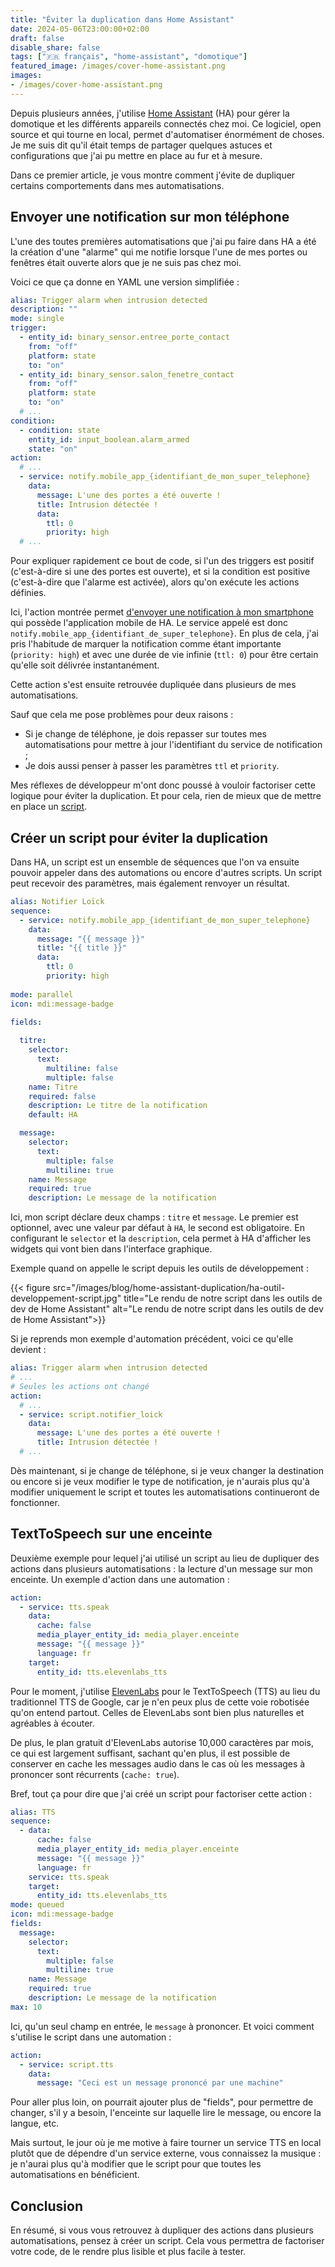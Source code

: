 ```yaml
---
title: "Éviter la duplication dans Home Assistant"
date: 2024-05-06T23:00:00+02:00
draft: false
disable_share: false
tags: ["🇫🇷 français", "home-assistant", "domotique"]
featured_image: /images/cover-home-assistant.png
images:
- /images/cover-home-assistant.png
---
```


Depuis plusieurs années, j'utilise [Home Assistant](https://www.home-assistant.io/)
(HA) pour gérer la domotique et les différents appareils connectés chez moi. Ce
logiciel, open source et qui tourne en local, permet d'automatiser énormément de
choses. Je me suis dit qu'il était temps de partager quelques astuces et
configurations que j'ai pu mettre en place au fur et à mesure.

Dans ce premier article, je vous montre comment j'évite de dupliquer certains
comportements dans mes automatisations.

## Envoyer une notification sur mon téléphone

L'une des toutes premières automatisations que j'ai pu faire dans HA a été la
création d'une "alarme" qui me notifie lorsque l'une de mes portes ou fenêtres
était ouverte alors que je ne suis pas chez moi.

Voici ce que ça donne en YAML une version simplifiée :

```yaml
alias: Trigger alarm when intrusion detected
description: ""
mode: single
trigger:
  - entity_id: binary_sensor.entree_porte_contact
    from: "off"
    platform: state
    to: "on"
  - entity_id: binary_sensor.salon_fenetre_contact
    from: "off"
    platform: state
    to: "on"
  # ...
condition:
  - condition: state
    entity_id: input_boolean.alarm_armed
    state: "on"
action:
  # ...
  - service: notify.mobile_app_{identifiant_de_mon_super_telephone}
    data:
      message: L'une des portes a été ouverte !
      title: Intrusion détectée !
      data:
        ttl: 0
        priority: high
  # ...
```

Pour expliquer rapidement ce bout de code, si l'un des triggers est positif
(c'est-à-dire si une des portes est ouverte), et si la condition est positive
(c'est-à-dire que l'alarme est activée), alors qu'on exécute les actions
définies.

Ici, l'action montrée permet [d'envoyer une notification à mon smartphone](https://www.home-assistant.io/integrations/notify/#companion-app-notifications)
qui possède l'application mobile de HA. Le service appelé est donc `notify.mobile_app_{identifiant_de_super_telephone}`.
En plus de cela, j'ai pris l'habitude de marquer la notification comme étant
importante (`priority: high`) et avec une durée de vie infinie (`ttl: 0`) pour
être certain qu'elle soit délivrée instantanément.

Cette action s'est ensuite retrouvée dupliquée dans plusieurs de mes
automatisations.

Sauf que cela me pose problèmes pour deux raisons :
- Si je change de téléphone, je dois repasser sur toutes mes automatisations
pour mettre à jour l'identifiant du service de notification ;
- Je dois aussi penser à passer les paramètres `ttl` et `priority`.

Mes réflexes de développeur m'ont donc poussé à vouloir factoriser cette
logique pour éviter la duplication. Et pour cela, rien de mieux que de mettre
en place un [script](https://www.home-assistant.io/integrations/script/).

## Créer un script pour éviter la duplication

Dans HA, un script est un ensemble de séquences que l'on va ensuite pouvoir
appeler dans des automations ou encore d'autres scripts. Un script peut
recevoir des paramètres, mais également renvoyer un résultat.

```yaml
alias: Notifier Loïck
sequence:
  - service: notify.mobile_app_{identifiant_de_mon_super_telephone}
    data:
      message: "{{ message }}"
      title: "{{ title }}"
      data:
        ttl: 0
        priority: high
        
mode: parallel
icon: mdi:message-badge

fields:
  
  titre:
    selector:
      text:
        multiline: false
        multiple: false
    name: Titre
    required: false
    description: Le titre de la notification
    default: HA

  message:
    selector:
      text:
        multiple: false
        multiline: true
    name: Message
    required: true
    description: Le message de la notification
```

Ici, mon script déclare deux champs : `titre` et `message`. Le premier est
optionnel, avec une valeur par défaut à `HA`, le second est obligatoire.
En configurant le `selector` et la `description`, cela permet à HA d'afficher
les widgets qui vont bien dans l'interface graphique.

Exemple quand on appelle le script depuis les outils de développement :

{{< figure src="/images/blog/home-assistant-duplication/ha-outil-developpement-script.jpg" title="Le rendu de notre script dans les outils de dev de Home Assistant" alt="Le rendu de notre script dans les outils de dev de Home Assistant">}}

Si je reprends mon exemple d'automation précédent, voici ce qu'elle devient :

```yaml
alias: Trigger alarm when intrusion detected
# ...
# Seules les actions ont changé
action:
  # ...
  - service: script.notifier_loick
    data:
      message: L'une des portes a été ouverte !
      title: Intrusion détectée !
  # ...
```

Dès maintenant, si je change de téléphone, si je veux changer la destination ou
encore si je veux modifier le type de notification, je n'aurais plus qu'à
modifier uniquement le script et toutes les automatisations continueront de
fonctionner.

## TextToSpeech sur une enceinte

Deuxième exemple pour lequel j'ai utilisé un script au lieu de dupliquer des
actions dans plusieurs automatisations : la lecture d'un message sur mon
enceinte. Un exemple d'action dans une automation :

```yaml
action:
  - service: tts.speak
    data:
      cache: false
      media_player_entity_id: media_player.enceinte
      message: "{{ message }}"
      language: fr
    target:
      entity_id: tts.elevenlabs_tts
```

Pour le moment, j'utilise [ElevenLabs](https://elevenlabs.io/) pour le
TextToSpeech (TTS) au lieu du traditionnel TTS de Google, car je n'en peux plus
de cette voie robotisée qu'on entend partout. Celles de ElevenLabs sont bien
plus naturelles et agréables à écouter.

De plus, le plan gratuit d'ElevenLabs autorise 10,000 caractères par mois, ce
qui est largement suffisant, sachant qu'en plus, il est possible de conserver
en cache les messages audio dans le cas où les messages à prononcer sont
récurrents (`cache: true`).

Bref, tout ça pour dire que j'ai créé un script pour factoriser cette action :

```yaml
alias: TTS
sequence:
  - data:
      cache: false
      media_player_entity_id: media_player.enceinte
      message: "{{ message }}"
      language: fr
    service: tts.speak
    target:
      entity_id: tts.elevenlabs_tts
mode: queued
icon: mdi:message-badge
fields:
  message:
    selector:
      text:
        multiple: false
        multiline: true
    name: Message
    required: true
    description: Le message de la notification
max: 10
```

Ici, qu'un seul champ en entrée, le `message` à prononcer. Et voici comment
s'utilise le script dans une automation :

```yaml
action:
  - service: script.tts
    data:
      message: "Ceci est un message prononcé par une machine"
```

Pour aller plus loin, on pourrait ajouter plus de "fields", pour permettre de
changer, s'il y a besoin, l'enceinte sur laquelle lire le message, ou encore la
langue, etc.

Mais surtout, le jour où je me motive à faire tourner un service TTS en local
plutôt que de dépendre d'un service externe, vous connaissez la musique : je
n'aurai plus qu'à modifier que le script pour que toutes les automatisations
en bénéficient.

## Conclusion

En résumé, si vous vous retrouvez à dupliquer des actions dans plusieurs
automatisations, pensez à créer un script. Cela vous permettra de factoriser
votre code, de le rendre plus lisible et plus facile à tester.
